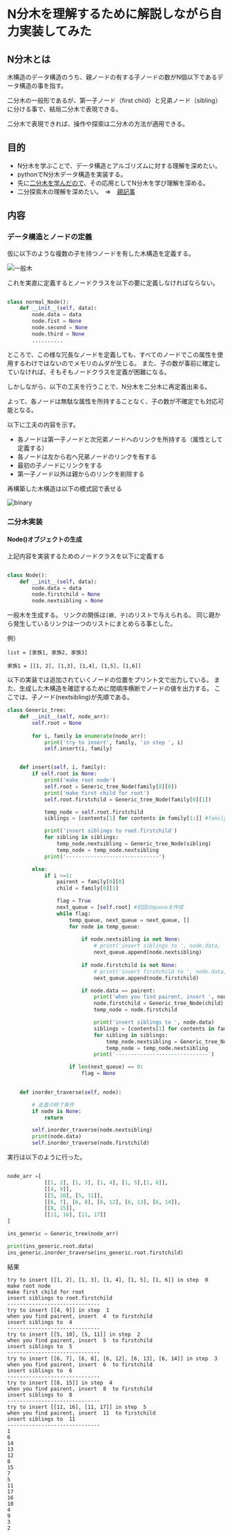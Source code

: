 # N分木を理解するために解説しながら自力実装してみた
## N分木とは

木構造のデータ構造のうち、親ノードの有する子ノードの数がN個以下であるデータ構造の事を指す。

二分木の一般形であるが、第一子ノード（first child）と兄弟ノード（sibling）に分ける事で、結局二分木で表現できる。

二分木で表現できれば、操作や探索は二分木の方法が適用できる。

## 目的
* N分木を学ぶことで、データ構造とアルゴリズムに対する理解を深めたい。
* pythonでN分木データ構造を実装する。
* 先に[二分木を学んだので](https://qiita.com/tagtagtag/items/c5c460633e1ac864937a)、その応用としてN分木を学び理解を深める。
* 二分探索木の理解を深めたい。　⇒　[親記事](https://qiita.com/tagtagtag/items/0e04c584f17ebfb7afbb)

## 内容
### データ構造とノードの定義

仮に以下のような複数の子を持つノードを有した木構造を定義する。

![一般木](https://github.com/staguchi0703/algorithm_learning/blob/master/generic.png)


これを実直に定義するとノードクラスを以下の要に定義しなければならない。

```python

class normal_Node():
    def __init__(self, data):
        node.data = data
        node.fist = None
        node.second = None
        node.third = None
        ..........
```

ところで、この様な冗長なノードを定義しても、すべてのノードでこの属性を使用するわけではないのでメモリのムダが生じる。
また、子の数が事前に確定していなければ、そもそもノードクラスを定義が困難になる。

しかしながら、以下の工夫を行うことで、N分木を二分木に再定義出来る。

よって、各ノードは無駄な属性を所持することなく、子の数が不確定でも対応可能となる。

以下に工夫の内容を示す。
* 各ノードは第一子ノードと次兄弟ノードへのリンクを所持する（属性として定義する）
* 各ノードは左から右へ兄弟ノードのリンクを有する
* 最初の子ノードにリンクをする
* 第一子ノード以外は親からのリンクを削除する

再構築した木構造は以下の模式図で表せる

![binary](https://github.com/staguchi0703/algorithm_learning/blob/master/generic2binary.png)






### 二分木実装
#### Node()オブジェクトの生成

上記内容を実装するためのノードクラスを以下に定義する

```python

class Node():
    def __init__(self, data):
        node.data = data
        node.firstchild = None
        node.nextsibling = None
```

一般木を生成する。
リンクの関係は`[親, 子]`のリストで与えられる。
同じ親から発生しているリンクは一つのリストにまとめらる事とした。

例）
```
list = [家族1, 家族2, 家族3]

家族1 = [[1, 2], [1,3], [1,4], [1,5], [1,6]]

```

以下の実装では追加されていくノードの位置をプリント文で出力している。
また、生成した木構造を確認するために間順序横断でノードの値を出力する。
ここでは、子ノード(nextsibling)が先順である。

``` python
class Generic_tree:
    def __init__(self, node_arr):
        self.root = None
        
        for i, family in enumerate(node_arr):
            print('try to insert', family, 'in step ', i)
            self.insert(i, family)


    def insert(self, i, family):
        if self.root is None:
            print('make root node')
            self.root = Generic_tree_Node(family[0][0])
            print('make first child for root')
            self.root.firstchild = Generic_tree_Node(family[0][1])

            temp_node = self.root.firstchild
            siblings = [contents[1] for contents in family[1:]] #family のfirstchildはsiblingから除く

            print('insert siblings to root.firstchild')
            for sibling in siblings:
                temp_node.nextsibling = Generic_tree_Node(sibling)
                temp_node = temp_node.nextsibling
            print('------------------------------')

        else:
            if i >=1:
                pairent = family[0][0]
                child = family[0][1]

                flag = True
                next_queue = [self.root] #初回のqueueを作成
                while flag:
                    temp_queue, next_queue = next_queue, []
                    for node in temp_queue:
                    
                        if node.nextsibling is not None:
                            # print('insert siblings to ', node.data, 'for making queue')
                            next_queue.append(node.nextsibling)
                            
                        if node.firstchild is not None:
                            # print('insert firstchild to ', node.data, 'for making queue')
                            next_queue.append(node.firstchild)

                        if node.data == pairent:
                            print('when you find pairent, insert ', node.data, ' to firstchild')
                            node.firstchild = Generic_tree_Node(child)
                            temp_node = node.firstchild

                            print('insert siblings to ', node.data)
                            siblings = [contents[1] for contents in family[1:]] #family のfirstchildはsiblingから除く
                            for sibling in siblings:
                                temp_node.nextsibling = Generic_tree_Node(sibling)
                                temp_node = temp_node.nextsibling
                            print('------------------------------')

                    if len(next_queue) == 0:
                        flag = None
                

    def inorder_traverse(self, node):

        # 走査の終了条件
        if node is None:
            return

        self.inorder_traverse(node.nextsibling)
        print(node.data)
        self.inorder_traverse(node.firstchild)
```



実行は以下のように行った。
``` python

node_arr =[
            [[1, 2], [1, 3], [1, 4], [1, 5],[1, 6]],
            [[4, 9]],
            [[5, 10], [5, 11]],
            [[6, 7], [6, 8], [6, 12], [6, 13], [6, 14]],
            [[8, 15]],
            [[11, 16], [11, 17]]
]

ins_generic = Generic_tree(node_arr)

print(ins_generic.root.data)
ins_generic.inorder_traverse(ins_generic.root.firstchild)
```

結果
```
try to insert [[1, 2], [1, 3], [1, 4], [1, 5], [1, 6]] in step  0
make root node
make first child for root
insert siblings to root.firstchild
------------------------------
try to insert [[4, 9]] in step  1
when you find pairent, insert  4  to firstchild
insert siblings to  4
------------------------------
try to insert [[5, 10], [5, 11]] in step  2
when you find pairent, insert  5  to firstchild
insert siblings to  5
------------------------------
try to insert [[6, 7], [6, 8], [6, 12], [6, 13], [6, 14]] in step  3
when you find pairent, insert  6  to firstchild
insert siblings to  6
------------------------------
try to insert [[8, 15]] in step  4
when you find pairent, insert  8  to firstchild
insert siblings to  8
------------------------------
try to insert [[11, 16], [11, 17]] in step  5
when you find pairent, insert  11  to firstchild
insert siblings to  11
------------------------------
1
6
14
13
12
8
15
7
5
11
17
16
10
4
9
3
2


```
